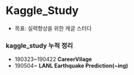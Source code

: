 # Kaggle_Study

- 목표: 실력향상을 위한 캐글 스터디

### kaggle_study 누적 정리
- 190323~190422 **CareerVilage**  
- 190504~ **LANL Earthquake Prediction(~ing)**


